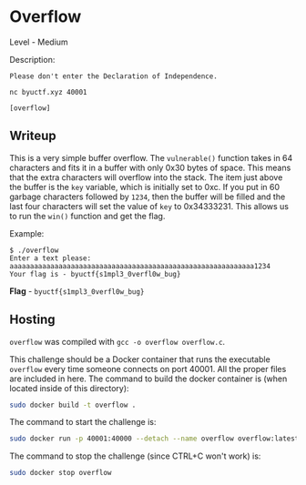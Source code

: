 # Overflow
Level - Medium

Description:
```
Please don't enter the Declaration of Independence.

nc byuctf.xyz 40001

[overflow]
```

## Writeup
This is a very simple buffer overflow. The `vulnerable()` function takes in 64 characters and fits it in a buffer with only 0x30 bytes of space. This means that the extra characters will overflow into the stack. The item just above the buffer is the `key` variable, which is initially set to 0xc. If you put in 60 garbage characters followed by `1234`, then the buffer will be filled and the last four characters will set the value of `key` to 0x34333231. This allows us to run the `win()` function and get the flag. 

Example:
```
$ ./overflow
Enter a text please: aaaaaaaaaaaaaaaaaaaaaaaaaaaaaaaaaaaaaaaaaaaaaaaaaaaaaaaaaaaa1234
Your flag is - byuctf{s1mpl3_0verfl0w_bug}
```

**Flag** - `byuctf{s1mpl3_0verfl0w_bug}`

## Hosting
`overflow` was compiled with `gcc -o overflow overflow.c`.

This challenge should be a Docker container that runs the executable `overflow` every time someone connects on port 40001. All the proper files are included in here. The command to build the docker container is (when located inside of this directory):

```bash
sudo docker build -t overflow .
```

The command to start the challenge is:

```bash
sudo docker run -p 40001:40000 --detach --name overflow overflow:latest
```

The command to stop the challenge (since CTRL+C won't work) is:

```bash
sudo docker stop overflow
```